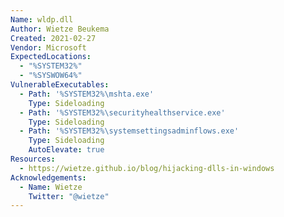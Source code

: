```yaml
---
Name: wldp.dll
Author: Wietze Beukema
Created: 2021-02-27
Vendor: Microsoft
ExpectedLocations:
  - "%SYSTEM32%"
  - "%SYSWOW64%"
VulnerableExecutables:
  - Path: '%SYSTEM32%\mshta.exe'
    Type: Sideloading
  - Path: '%SYSTEM32%\securityhealthservice.exe'
    Type: Sideloading
  - Path: '%SYSTEM32%\systemsettingsadminflows.exe'
    Type: Sideloading
    AutoElevate: true
Resources:
  - https://wietze.github.io/blog/hijacking-dlls-in-windows
Acknowledgements:
  - Name: Wietze
    Twitter: "@wietze"
---
```


